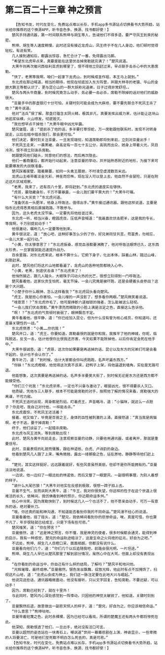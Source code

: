 # 第二百二十三章 神之预言
        【告知书友，时代在变化，免费站点难以长存，手机app多书源站点切换看书大势所趋，站长给你推荐的这个换源APP，听书音色多、换源、找书都好使！】
       楚风手持通讯器，第一时间联系熊坤与胡生等人，告诫他们不得多语，要严守凤王到来的秘密。
       熊坤、胡生等人速度稍慢，此时还没有接近龙虎山，凤王终于不在几人身边，他们顿时觉得轻松，有说有笑。
       几人接到通知后，都露出惊容，急忙合计了一番，免得露出马脚。
       “希望东北虎早点来，真要是能在这里伏击掉席勒就完满了！”楚风说道。
       大黑牛则再次催问西伯利亚虎到哪里了，恨不得他立刻赶过来，早点联手击杀心中的大患席勒。
       “快了，老黑等我啊，咱们一起拿下龙虎山，到时候成圣作祖，本王马上就到。”
       东北虎在那边喊道，相当的期待，他现在彻底加入东方阵营，并跟大林寺的老猿、华山的金翅大鹏王等都认识了，更与昆仑山的一群大妖称兄道弟，日子过得非常舒坦。。
       楚风与两头牛商量，到时候究竟怎么动手，务必要一击必杀，席勒不除掉的话对他们的威胁很大。
       “亚曼手中的那盏银灯十分可怕，关键时刻可能会成为大麻烦，要不要先联合不死凤王杀了他？”黄牛说道。
       他对“法兵”很了解，那盏灯蕴含太阴火精，极其非凡，真要发挥出威力来，估计能让这块山地岩浆纵横，火山喷发，彻底毁灭。
       “我也想早点干掉他！”大黑牛眼中凶光毕露。
       楚风皱眉，道：“提前杀了他的话，多半要打草惊蛇，万一席勒跟他联系时，发现不对转身就走，以后在暗中猎杀我们，那会更可怕。”
       他们决定，要时刻关注亚曼，一旦发现端倪，知道席勒即将到来前，立刻对亚曼出手！
       不死凤王走来，一袭黑裙，身高足有一百七十五公分，高挑而出众，她身上带着火光，凤目冷冽，恨不得立刻诛杀席勒。
       她跟楚风他们碰头，同意他们的想法，而后再次隐去。
       他们一番商量后，都开始行动起来，注意亚曼的举动，并开始熟悉附近的地形，为接下来可能要爆发的大战做准备。
       楚风踩着崖壁，踏着藤蔓，如同一头禽王展翅，不时凌空虚渡数百米远。
       龙虎山主峰带着淡金光彩，神圣而恐怖，现在没人可以登上去，他自然不会冒险，只是在附近这片区域观察。
       “老黑，我来了，还有百八十里，即将赶到。”东北虎的速度实在够快。
       “虎哥，要隐藏身形，千万不要暴露，一会儿我们要干票大的！”大黑牛叮嘱。
       “有什么大买卖？”东北虎问道。
       “准备伏击一头肥羊，他身上呼吸法，值得出手。”黄牛接过通讯器，跟他这样说道，主要是怕东北虎得悉真相后直接跑路，不敢参与。
       因为，这头老虎太没节操，一定要先将他给诓过来。
       东北虎一听，相当兴奋，瞪圆虎目，压低声音喊道：“我最喜欢伏击肥羊，这是我的专长，等我啊，千万别提前动手！”
       他很激动，嘱咐几人一定要等他到来。
       黄牛很淡定，道：“放心吧，这种好事怎么少的了你，好兄弟同甘共苦，苟富贵，勿相忘，一会儿大家一起行动。”
       “小黄，你太够意思了！”东北虎振奋，感觉血液都要沸腾了，他对呼吸法眼馋已久，这东西太珍贵，一旦掌握就能迅速提升战力。
       百余里路，对东北虎来说，根本不算什么，它俯下身子，化出本体，踩着山林，踏过山峰，刹那赶来。
       此时，楚风他们将这片山地都看遍了，龙虎山的各种地势都映入心中。
       “小黄，老黑，到底伏击谁？”东北虎来了！
       他悄然接近，跟几人碰头，大眼珠子闪动火热的光芒，很想立刻得到一门呼吸法。
       楚风看着他，这家伙贪生怕死，毫无节操，一会儿究竟是被吓跑，还是会硬着头皮参战？这是个大问题。
       “小楚子你什么眼神，怎么这样看我？”东北虎回头看向楚风。
       “虎王，我是担心你害怕，一会儿嗖的一声没影了，想多看你两眼。”楚风微笑着说道。
       “啥意思！？”东北虎炸毛了，他可是挣断六道枷锁的强者，怎么能被这么轻视。
       “一会儿我们伏击席勒。”黄牛漂亮而精致的小脸上满是淡定之色，直接这么告诉他。
       “啊！？”东北虎的气势顿时衰弱了，眼神飘忽不定。
       黄牛看着他，很平静，道：“你已经加入昆仑，但为什么没有曾为核心成员，你知道吗，还差最关键性的一战。”
       东北虎愤懑：“小黄……你坑我！”
       楚风开口，道：“虎王，你要知道，席勒最恨的就是你和我，我推平了他的神城，你呢，临阵脱逃，反戈一击，估计他恨你比恨我还厉害，今天如果不能除掉他，以后你肯定会死在他手中。”
       大黑牛很诚恳，道：“虎哥，这次你如果要是再逃掉的话，昆仑以及东方的兄弟们可是会看不起的，估计也不会认你了。”
       黄牛补刀，道：“到时候，估计大家都会你叫虎跑跑，名声坏遍东西方。”
       “你妹！”东北虎瞪眼，他觉得这次真不该来，赶鸭子上架，将他逼退到墙角，实在是无路可退。
       他能想象，这次真要是再逃掉的话，名声多半要臭大街了，到时候无论是东方还是西方都不能接受他。
       “你们三个坑我！”东北虎牙疼，一定也不兴奋与激动了，眼冒凶光，恨不得要杀人灭口。
       他质疑，凭他与三人联手，根本不可能是席勒的对手，按照他了解的情况来看，席勒强大的离谱，不可力敌。
       不死凤王适时出现，周身都是烈焰，盯着虎王，声音略冷，道：“小猫咪，就这么一点胆子？你走吧，我自己对付他，一样能击杀。”
       东北虎震惊，不死凤王还活着？
       接着，他又恼了，毕竟是百兽之王，身体的血性被刺激的上涌，直接怒道：“真当我是病猫啊，老子不逃，要干掉席勒！”
       终于，他们谈妥了，一起猎杀席勒。
       东北虎与凤王消失，等到席勒出现！
       此时，楚风与黄牛向前走去，注意观察亚曼的动静，只要他用通讯器，或者离开，那就是重要信号。
       此时，亚曼表现的礼貌而儒雅，跟在林诺依、白虎、卢诗韵的身边。
       他看到楚风几人跟了上来，嘴角微翘，露出一缕揶揄之色，站在原地，静静等待他们赶上来。
       “楚兄，其实这样挺好，远远跟着就好，有些风景虽然美丽，但却不是你所能拥有的。”亚曼淡淡地说道。
       一边说，他一边扫了一眼远处的林诺依，而后又瞥了一眼楚风，一副很明事理，为别人着想的样子。
       “装什么大尾巴狼！”大黑牛对他实在反感到极致，很想一蹄子拍上去。
       亚曼不生气，反而讽刺大黑牛，道：“牛王，我对你很失望，你这样的性子在这个世道上很难活的长久，依稀间，我仿佛看到神的预示，你近期命运多舛。”
       他心中冷笑，因为席勒快到了，到时候这几人一个也活不了，他不愿亲自动手，可万一有意外的话，绝对要补刀。
       “哦，你还真的能和神沟通，不知道能否看到你我的不同命运。”楚风漫不经心的说道。
       亚曼看着他，摇了摇头，道：“楚兄，我依稀间看到你的悲惨命运，唉，真是可惜，你也算不凡了，年岁很轻就已经成王，只是下场有些可悲。”
       楚风嗤笑，道：“你在预言？”
       亚曼傲然，道：“这是神之预言，你不懂，我是神灵的使者，很多时候都会通灵，能得到神的启示。我有一种感觉，楚兄的命运轨迹暗淡了，这是生命之火将熄的征兆，好自为之吧。”
       不远处，熊坤、胡生几人目瞪口呆，面面相觑，但都没有说什么。
       亚曼看向他们几个，道：“你们几个以后追随我吧，前路会很光明，一片坦途。”
       熊坤、胡生几人早已从楚风那里了解到部分情况，虽然心中在大骂，但面上却没有表现出来。
       “在你看到的命运当中，你自己有什么样的结局，了解吗？”楚风平和地问他。
       “光辉璀璨，最终成神。”亚曼傲然，银色发丝飘舞，绽放光辉，他此时有点不加掩饰了，扫视这片山地，道：“龙虎山会成为神土，我们这一脉注定要在此地大兴与崛起。”
       他说完这些话，通讯器略微震动，他没有接听，只以文字回复，告知席勒，不要迟疑，可以动手！
       因为，席勒已经到了，就在十里外！
       与此同时，楚风内心深处感觉到一阵悸动，只因他的神觉太敏锐了，他知道，关键时刻到了。
       亚曼飘然后退，故意做出一副悲天悯人的样子，道：“楚兄，好自为之，你应该相信命运。”
       “什么意思？”熊坤咕哝。
       亚曼带着轻蔑之色，此时赤裸裸，因为已经可以看戏，所谓的楚魔王还有两头牛都将惨死在此。
       他深知，席勒恨透了他们，一旦出手，绝对没有活口可言。
       亚曼以超然的姿态站在一块青石上，嘲讽道“世间一幕幕悲剧在上演，神谕显示，一些卑微的人将要消亡，可是他们至死都不明白怎么死去的，真是可悲。”
       【告知书友，时代在变化，免费站点难以长存，手机app多书源站点切换看书大势所趋，站长给你推荐的这个换源APP，听书音色多、换源、找书都好使！】
